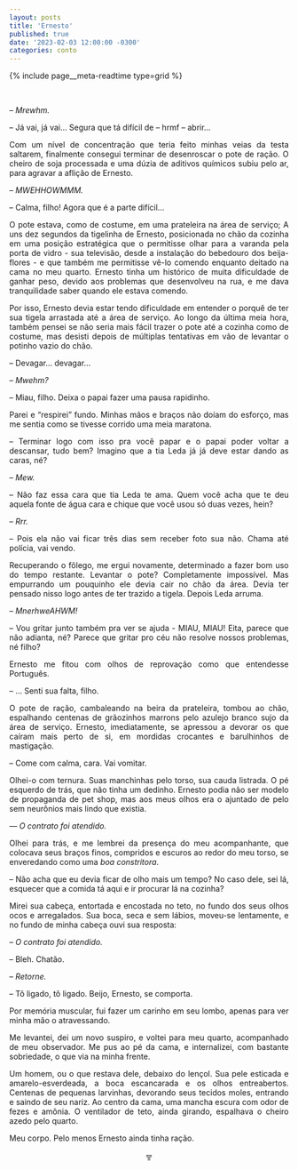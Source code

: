 ```yaml
---
layout: posts
title: 'Ernesto'
published: true
date: '2023-02-03 12:00:00 -0300'
categories: conto
---
```


{% include page__meta-readtime type=grid %}

<div style="text-align:justify">
<p>⠀</p>
<p><i>– Mrewhm.</i></p>
<p>– Já vai, já vai… Segura que tá difícil de – hrmf – abrir… </p>
<p>Com um nível de concentração que teria feito minhas veias da testa saltarem, finalmente consegui terminar de desenroscar o pote de ração. O cheiro de soja processada e uma dúzia de aditivos químicos subiu pelo ar, para agravar a aflição de Ernesto.</p>
<p><i>– MWEHHOWMMM.</i></p>
<p>– Calma, filho! Agora que é a parte difícil…</p>
<p>O pote estava, como de costume, em uma prateleira na área de serviço; A uns dez segundos da tigelinha de Ernesto, posicionada no chão da cozinha em uma posição estratégica que o permitisse olhar para a varanda pela porta de vidro - sua televisão, desde a instalação do bebedouro dos beija-flores - e que também me permitisse vê-lo comendo enquanto deitado na cama no meu quarto. Ernesto tinha um histórico de muita dificuldade de ganhar peso, devido aos problemas que desenvolveu na rua, e me dava tranquilidade saber quando ele estava comendo.</p>
<p>Por isso, Ernesto devia estar tendo dificuldade em entender o porquê de ter sua tigela arrastada até a área de serviço. Ao longo da última meia hora, também pensei se não seria mais fácil trazer o pote até a cozinha como de costume, mas desisti depois de múltiplas tentativas em vão de levantar o potinho vazio do chão.</p>
<p>– Devagar… devagar… </p>
<p><i>– Mwehm?</i></p>
<p>– Miau, filho. Deixa o papai fazer uma pausa rapidinho.</p>
<p>Parei e “respirei” fundo. Minhas mãos e braços não doíam do esforço, mas me sentia como se tivesse corrido uma meia maratona.</p>
<p>– Terminar logo com isso pra você papar e o papai poder voltar a descansar, tudo bem? Imagino que a tia Leda já já deve estar dando as caras, né?</p>
<p><i>– Mew.</i></p>
<p>– Não faz essa cara que tia Leda te ama. Quem você acha que te deu aquela fonte de água cara e chique que você usou só duas vezes, hein?</p>
<p><i>– Rrr.</i></p>
<p>– Pois ela não vai ficar três dias sem receber foto sua não. Chama até polícia, vai vendo.</p>
<p>Recuperando o fôlego, me ergui novamente, determinado a fazer bom uso do tempo restante. Levantar o pote? Completamente impossível. Mas empurrando um pouquinho ele devia cair no chão da área. Devia ter pensado nisso logo antes de ter trazido a tigela. Depois Leda arruma.</p>
<p><i>– MnerhweAHWM!</i></p>
<p>– Vou gritar junto também pra ver se ajuda - MIAU, MIAU! Eita, parece que não adianta, né? Parece que gritar pro céu não resolve nossos problemas, né filho?</p>
<p>Ernesto me fitou com olhos de reprovação como que entendesse Português.</p>
<p>– … Senti sua falta, filho.</p>
<p>O pote de ração, cambaleando na beira da prateleira, tombou ao chão, espalhando centenas de grãozinhos marrons pelo azulejo branco sujo da área de serviço. Ernesto, imediatamente, se apressou a devorar os que caíram mais perto de si, em mordidas crocantes e barulhinhos de mastigação.</p>
<p>– Come com calma, cara. Vai vomitar.</p>
<p>Olhei-o com ternura. Suas manchinhas pelo torso, sua cauda listrada. O pé esquerdo de trás, que não tinha um dedinho. Ernesto podia não ser modelo de propaganda de pet shop, mas aos meus olhos era o ajuntado de pelo sem neurônios mais lindo que existia.</p>
<p><i>— O contrato foi atendido.</i></p>
<p>Olhei para trás, e me lembrei da presença do meu acompanhante, que colocava seus braços finos, compridos e escuros ao redor do meu torso, se enveredando como uma <i>boa constritora</i>.</p>
<p>– Não acha que eu devia ficar de olho mais um tempo? No caso dele, sei lá, esquecer que a comida tá aqui e ir procurar lá na cozinha?</p>
<p>Mirei sua cabeça, entortada e encostada no teto, no fundo dos seus olhos ocos e arregalados. Sua boca, seca e sem lábios, moveu-se lentamente, e no fundo de minha cabeça ouvi sua resposta:</p>
<p><i>– O contrato foi atendido.</i></p>
<p>– Bleh. Chatão.</p>
<p><i>– Retorne.</i></p>
<p>– Tô ligado, tô ligado. Beijo, Ernesto, se comporta.</p>
<p>Por memória muscular, fui fazer um carinho em seu lombo, apenas para ver minha mão o atravessando.</p>
<p>Me levantei, dei um novo suspiro, e voltei para meu quarto, acompanhado de meu observador. Me pus ao pé da cama, e internalizei, com bastante sobriedade, o que via na minha frente.</p>
<p>Um homem, ou o que restava dele, debaixo do lençol. Sua pele esticada e amarelo-esverdeada, a boca escancarada e os olhos entreabertos. Centenas de pequenas larvinhas, devorando seus tecidos moles, entrando e saindo de seu nariz. Ao centro da cama, uma mancha escura com odor de fezes e amônia. O ventilador de teto, ainda girando, espalhava o cheiro azedo pelo quarto.</p>
<p>Meu corpo. Pelo menos Ernesto ainda tinha ração.</p>
</div>

<div>
<p style="text-align:center"> ╦ </p>
</div>
